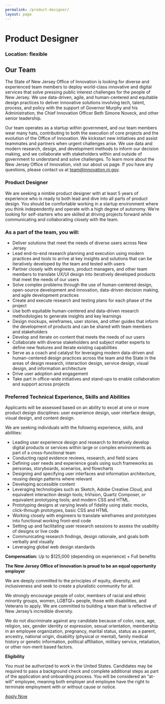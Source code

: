 ```yaml
---
permalink: /product-designer/
layout: page
---
```

# Product Designer

### Location: flexible

## Our Team
The State of New Jersey Office of Innovation is looking for diverse and experienced team members to deploy world-class innovative and digital services that solve pressing public interest challenges for the people of New Jersey. We use data-driven, agile, and human-centered and equitable design practices to deliver innovative solutions involving tech, talent, process, and policy with the support of Governor Murphy and his Administration, the Chief Innovation Officer Beth Simone Noveck, and other senior leadership.

Our team operates as a startup within government, and our team members wear many hats, contributing to both the execution of core projects and the evolution of the Office of Innovation. We kickstart new initiatives and assist teammates and partners when urgent challenges arise. We use data and modern research, design, and development methods to inform our decision making, and we collaborate with stakeholders within and outside of government to understand and solve challenges. To learn more about the New Jersey Office of Innovation, visit our about us page. If you have any questions, please contact us at team@innovation.nj.gov.

### Product Designer

We are seeking a nimble product designer with at least 5 years of experience who is ready to both lead and dive into all parts of product design. You should be comfortable working in a startup environment where you think independently and operate with a high degree of autonomy. We’re looking for self-starters who are skilled at driving projects forward while communicating and collaborating closely with the team.

### As a part of the team, you will:

- Deliver solutions that meet the needs of diverse users across New Jersey
- Lead end-to-end research planning and execution using modern practices and tools to arrive at key insights and solutions that can be iteratively developed by the team and tested with users
- Partner closely with engineers, product managers, and other team members to translate UX/UI design into iteratively developed products that meet the needs of our users
- Solve complex problems through the use of human-centered design, open-source development and innovation, data-driven decision making, and agile development practices
- Create and execute research and testing plans for each phase of the project
- Use both equitable human-centered and data-driven research methodologies to generate insights and key learnings
- Design mockups, wireframes, user stories, and other guides that inform the development of products and can be shared with team members and stakeholders
- Develop and iterate on content that meets the needs of our users
- Collaborate with diverse stakeholders and subject matter experts to define new features and iterate existing capabilities
- Serve as a coach and catalyst for leveraging modern data-driven and human-centered design practices across the team and the State in the areas of design research, interaction design, service design, visual design, and information architecture
- Drive user adoption and engagement
- Take part in office-wide initiatives and stand-ups to enable collaboration and support across projects

### Preferred Technical Experience, Skills and Abilities

Applicants will be assessed based on an ability to excel at one or more product design disciplines: user experience design, user interface design, visual design, and content design.  

We are seeking individuals with the following experience, skills, and abilities:

- Leading user experience design and research to iteratively develop digital products or services within large or complex environments as part of a cross-functional team
- Conducting rapid evidence reviews, research, and field scans
- Defining user needs and experience goals using such frameworks as personas, storyboards, scenarios, and flowcharts
- Designing and specifying user interfaces and information architecture, reusing design patterns where relevant
- Developing accessible content
- Leveraging technologies such as Sketch, Adobe Creative Cloud, and equivalent interaction design tools; InVision, Quartz Composer, or equivalent prototyping tools; and modern CSS and HTML.
- Prototyping designs at varying levels of fidelity using static mocks, click-through prototypes, basic CSS and HTML
- Working closely with engineers to translate wireframes and prototypes into functional working front-end code
- Setting up and facilitating user research sessions to assess the usability of designs or live code
- Communicating research findings, design rationale, and goals both verbally and visually
- Leveraging global web design standards

**Compensation:** Up to $125,000 (depending on experience) + Full benefits

**The New Jersey Office of Innovation is proud to be an equal opportunity employer**

We are deeply committed to the principles of equity, diversity, and inclusiveness and seek to create a pluralistic community for all.

We strongly encourage people of color, members of racial and ethnic minority groups, women, LGBTQI+ people, those with disabilities, and Veterans to apply. We are committed to building a team that is reflective of New Jersey’s incredible diversity.  

We do not discriminate against any candidate because of color, race, age, religion, sex, gender identity or expression, sexual orientation, membership in an employee organization, pregnancy, marital status, status as a parent, ancestry, national origin, disability (physical or mental), family medical history or genetic information, political affiliation, military service, retaliation, or other non-merit based factors.

**Eligibility**

You must be authorized to work in the United States. Candidates may be required to pass a background check and complete additional steps as part of the application and onboarding process. You will be considered an “at-will” employee, meaning both employer and employee have the right to terminate employment with or without cause or notice.  

<a class="usa-button" href="https://docs.google.com/forms/d/e/1FAIpQLSeux13nc2QpG9DJf5PweK6CR_xMklv-ovEAs7ocrsixTJDahQ/viewform?usp=sf_link">Apply Now</a>
